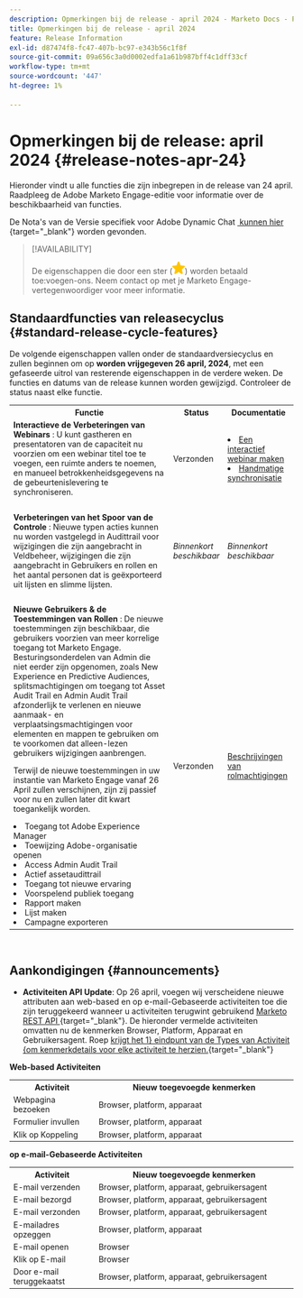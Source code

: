 ```yaml
---
description: Opmerkingen bij de release - april 2024 - Marketo Docs - Productdocumentatie
title: Opmerkingen bij de release - april 2024
feature: Release Information
exl-id: d87474f8-fc47-407b-bc97-e343b56c1f8f
source-git-commit: 09a656c3a0d0002edfa1a61b987bff4c1dff33cf
workflow-type: tm+mt
source-wordcount: '447'
ht-degree: 1%

---
```


# Opmerkingen bij de release: april 2024 {#release-notes-apr-24}

Hieronder vindt u alle functies die zijn inbegrepen in de release van 24 april. Raadpleeg de Adobe Marketo Engage-editie voor informatie over de beschikbaarheid van functies.

De Nota&#39;s van de Versie specifiek voor Adobe Dynamic Chat [&#x200B; kunnen hier &#x200B;](/help/marketo/release-notes/dynamic-chat.md){target="_blank"} worden gevonden.

>[!AVAILABILITY]
>
>De eigenschappen die door een ster (![&#x200B; worden aangegeven ster &#x200B;](assets/yellow-star.png)) worden betaald toe:voegen-ons. Neem contact op met je Marketo Engage-vertegenwoordiger voor meer informatie.

## Standaardfuncties van releasecyclus {#standard-release-cycle-features}

De volgende eigenschappen vallen onder de standaardversiecyclus en zullen beginnen om op **worden vrijgegeven 26 april, 2024**, met een gefaseerde uitrol van resterende eigenschappen in de verdere weken. De functies en datums van de release kunnen worden gewijzigd. Controleer de status naast elke functie.

<table style="table-layout:auto">
 <tbody>
  <tr>
   <th style="width:65%">Functie</th>
   <th style="width:10%">Status</th>
   <th style="width:25%">Documentatie</th>
  </tr>
     <tr>
   <td><strong> Interactieve de Verbeteringen van Webinars </strong>: U kunt gastheren en presentatoren van de capaciteit nu voorzien om een webinar titel toe te voegen, een ruimte anders te noemen, en manueel betrokkenheidsgegevens na de gebeurtenislevering te synchroniseren.</td>
   <td>Verzonden</td>
   <td><li><a href="/help/marketo/product-docs/demand-generation/events/interactive-webinars/create-an-interactive-webinar.md">Een interactief webinar maken</a></li>
   <li><a href="/help/marketo/product-docs/demand-generation/events/interactive-webinars/event-workflows.md#manual-sync">Handmatige synchronisatie</a></li></td>
  </tr>
  <tr>
   <td> </td>
   <td> </td>
   <td> </td>
  </tr>
    <tr>
   <td><strong> Verbeteringen van het Spoor van de Controle </strong>:
   Nieuwe typen acties kunnen nu worden vastgelegd in Audittrail voor wijzigingen die zijn aangebracht in Veldbeheer, wijzigingen die zijn aangebracht in Gebruikers en rollen en het aantal personen dat is geëxporteerd uit lijsten en slimme lijsten.</td>
   <td><i>Binnenkort beschikbaar</i></td>
   <td><i>Binnenkort beschikbaar</i></td>
  </tr>
  <tr>
   <td> </td>
   <td> </td>
   <td> </td>
  </tr>
    <tr>
   <td><strong> Nieuwe Gebruikers &amp; de Toestemmingen van Rollen </strong>: De nieuwe toestemmingen zijn beschikbaar, die gebruikers voorzien van meer korrelige toegang tot Marketo Engage. Besturingsonderdelen van Admin die niet eerder zijn opgenomen, zoals New Experience en Predictive Audiences, splitsmachtigingen om toegang tot Asset Audit Trail en Admin Audit Trail afzonderlijk te verlenen en nieuwe aanmaak- en verplaatsingsmachtigingen voor elementen en mappen te gebruiken om te voorkomen dat alleen-lezen gebruikers wijzigingen aanbrengen.
   <p>Terwijl de nieuwe toestemmingen in uw instantie van Marketo Engage vanaf 26 April zullen verschijnen, zijn zij passief voor nu en zullen later dit kwart toegankelijk worden.
   <li>Toegang tot Adobe Experience Manager</li>
   <li>Toewijzing Adobe-organisatie openen</li>
   <li>Access Admin Audit Trail</li>
   <li>Actief assetaudittrail</li>
   <li>Toegang tot nieuwe ervaring</li>
   <li>Voorspelend publiek toegang</li>
   <li>Rapport maken</li>
   <li>Lijst maken</li>
   <li>Campagne exporteren</li>
   </td>
   <td>Verzonden</td>
   <td><a href="/help/marketo/product-docs/administration/users-and-roles/descriptions-of-role-permissions.md">Beschrijvingen van rolmachtigingen</a></td>
  </tr>
 </tbody>
</table>
<br/>

## Aankondigingen {#announcements}

* **Activiteiten API Update**: Op 26 april, voegen wij verscheidene nieuwe attributen aan web-based en op e-mail-Gebaseerde activiteiten toe die zijn teruggekeerd wanneer u activiteiten terugwint gebruikend [&#x200B; Marketo REST API &#x200B;](https://developer.adobe.com/marketo-apis/api/mapi/#tag/Activities){target="_blank"}. De hieronder vermelde activiteiten omvatten nu de kenmerken Browser, Platform, Apparaat en Gebruikersagent. Roep [&#x200B; krijgt het 1&rbrace; eindpunt van de Types van Activiteit &lbrace;om kenmerkdetails voor elke activiteit te herzien.](https://developer.adobe.com/marketo-apis/api/mapi/#tag/Activities/operation/getAllActivityTypesUsingGET){target="_blank"}

**Web-based Activiteiten**

<table style="table-layout:auto">
 <tbody>
  <tr>
   <th style="width:30%">Activiteit</th>
   <th style="width:70%">Nieuw toegevoegde kenmerken</th>
   </tr>
  <tr>
   <td>Webpagina bezoeken</td>
   <td>Browser, platform, apparaat</td>
  </tr>
   <tr>
   <td>Formulier invullen</td>
   <td>Browser, platform, apparaat</td>
  </tr>
  <tr>
   <td>Klik op Koppeling</td>
   <td>Browser, platform, apparaat</td>
  </tr>
 </tbody>
</table>

**op e-mail-Gebaseerde Activiteiten**

<table style="table-layout:auto">
 <tbody>
  <tr>
   <th style="width:30%">Activiteit</th>
   <th style="width:70%">Nieuw toegevoegde kenmerken</th>
  </tr>
   <tr>
   <td>E-mail verzenden</td>
   <td>Browser, platform, apparaat, gebruikersagent</td>
  </tr>
   </tr>
  <tr>
   <td>E-mail bezorgd</td>
   <td>Browser, platform, apparaat, gebruikersagent</td>
  </tr>
   <tr>
   <td>E-mail verzonden</td>
   <td>Browser, platform, apparaat, gebruikersagent</td>
  </tr>
  <tr>
   <td>E-mailadres opzeggen</td>
   <td>Browser, platform, apparaat</td>
  </tr>
  <tr>
   <td>E-mail openen</td>
   <td>Browser</td>
  </tr>
   <tr>
   <td>Klik op E-mail</td>
   <td>Browser</td>
  </tr>
  <tr>
   <td>Door e-mail teruggekaatst</td>
   <td>Browser, platform, apparaat, gebruikersagent</td>
  </tr>
 </tbody>
</table>
